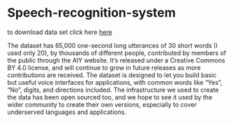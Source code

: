 # Speech-recognition-system

to download data set click here [here](https://ai.googleblog.com/2017/08/launching-speech-commands-dataset.html)

The dataset has 65,000 one-second long utterances of 30 short words (I used only 20), by thousands of different people, contributed by members of the public through the AIY website. It’s released under a Creative Commons BY 4.0 license, and will continue to grow in future releases as more contributions are received. The dataset is designed to let you build basic but useful voice interfaces for applications, with common words like “Yes”, “No”, digits, and directions included. The infrastructure we used to create the data has been open sourced too, and we hope to see it used by the wider community to create their own versions, especially to cover underserved languages and applications.